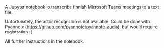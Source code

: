 A Jupyter notebook to transcribe finnish Microsoft Teams meetings to a text file.

Unfortunately, the actor recognition is not available.  Could be done with Pyannote (https://github.com/pyannote/pyannote-audio), but would require registration :(

All further instructions in the notebook.
